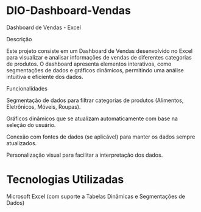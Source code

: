 # DIO-Dashboard-Vendas
Dashboard de Vendas - Excel

Descrição

Este projeto consiste em um Dashboard de Vendas desenvolvido no Excel para visualizar e analisar informações de vendas de diferentes categorias de produtos. O dashboard apresenta elementos interativos, como segmentações de dados e gráficos dinâmicos, permitindo uma análise intuitiva e eficiente dos dados.

Funcionalidades

Segmentação de dados para filtrar categorias de produtos (Alimentos, Eletrônicos, Móveis, Roupas).

Gráficos dinâmicos que se atualizam automaticamente com base na seleção do usuário.

Conexão com fontes de dados (se aplicável) para manter os dados sempre atualizados.

Personalização visual para facilitar a interpretação dos dados.

# Tecnologias Utilizadas

Microsoft Excel (com suporte a Tabelas Dinâmicas e Segmentações de Dados)
